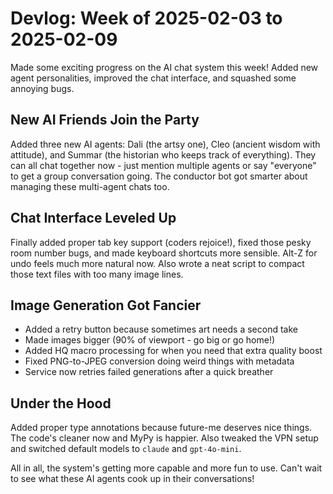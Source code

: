 # Devlog: Week of 2025-02-03 to 2025-02-09

Made some exciting progress on the AI chat system this week! Added new agent personalities, improved the chat interface, and squashed some annoying bugs.

## New AI Friends Join the Party
Added three new AI agents: Dali (the artsy one), Cleo (ancient wisdom with attitude), and Summar (the historian who keeps track of everything). They can all chat together now - just mention multiple agents or say "everyone" to get a group conversation going. The conductor bot got smarter about managing these multi-agent chats too.

## Chat Interface Leveled Up
Finally added proper tab key support (coders rejoice!), fixed those pesky room number bugs, and made keyboard shortcuts more sensible. Alt-Z for undo feels much more natural now. Also wrote a neat script to compact those text files with too many image lines.

## Image Generation Got Fancier
- Added a retry button because sometimes art needs a second take
- Made images bigger (90% of viewport - go big or go home!)
- Added HQ macro processing for when you need that extra quality boost
- Fixed PNG-to-JPEG conversion doing weird things with metadata
- Service now retries failed generations after a quick breather

## Under the Hood
Added proper type annotations because future-me deserves nice things. The code's cleaner now and MyPy is happier. Also tweaked the VPN setup and switched default models to `claude` and `gpt-4o-mini`.

All in all, the system's getting more capable and more fun to use. Can't wait to see what these AI agents cook up in their conversations!
